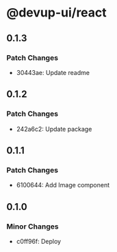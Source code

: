 # @devup-ui/react

## 0.1.3

### Patch Changes

- 30443ae: Update readme

## 0.1.2

### Patch Changes

- 242a6c2: Update package

## 0.1.1

### Patch Changes

- 6100644: Add Image component

## 0.1.0

### Minor Changes

- c0ff96f: Deploy
